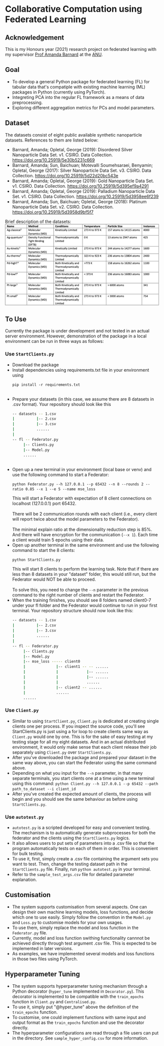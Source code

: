# Collaborative Computation using Federated Learning
## Acknowledgement
This is my Honours year (2021) research project on federated learning with my supervisor [Prof Amanda Barnard](https://cs.anu.edu.au/people/amanda-barnard) at the [ANU](https://www.anu.edu.au).

## Goal
- To develop a general Python package for federated learning (FL) for tabular data that's compatiple with existing machine learning (ML) packages in Python (currently using PyTorch). 
- Integreting PCA into the regular FL framework as a means of data preprocessing.
- Exploring different aggregation metrics for PCs and model parameters. 

## Dataset
The datasets consist of eight public available synthetic nanoparticle datasets. References to them are listed below:
- Barnard, Amanda; Opletal, George (2019): Disordered Silver Nanoparticle Data Set. v1. CSIRO. Data Collection. https://doi.org/10.25919/5e30b5231c669
- Barnard, Amanda; Sun, Baichuan; Motevalli Soumehsaraei, Benyamin; Opletal, George (2017): Silver Nanoparticle Data Set. v3. CSIRO. Data Collection. https://doi.org/10.25919/5d22d20bc543e
- Barnard, Amanda; Opletal, George (2019): Gold Nanoparticle Data Set. v1. CSIRO. Data Collection. https://doi.org/10.25919/5d395ef9a4291
- Barnard, Amanda; Opletal, George (2019): Palladium Nanoparticle Data Set. v1. CSIRO. Data Collection. https://doi.org/10.25919/5d3958ee6f239
- Barnard, Amanda; Sun, Baichuan; Opletal, George (2018): Platinum Nanoparticle Data Set. v2. CSIRO. Data Collection. https://doi.org/10.25919/5d3958d9bf5f7

Brief description of the datasets:
![Dataset Description](https://github.com/jacobvons/FederatedLearning/blob/main/dataDes.jpg?raw=true)


## To Use
Currently the package is under development and not tested in an actual server environment. However, demonstration of the package in a local environment can be run in three ways as follows:

### Use ```StartClients.py```
- Download the package
  <br>
- Install dependencies using requirements.txt file in your environment using
  ```
  pip install -r requirements.txt
  ```
  <br>
- Prepare your datasets (in this case, we assume there are 8 datasets in .csv format). Your repository should look like this
  ```bash
  -- datasets -- 1.csv
  |          |-- 2.csv
  |          |-- 3.csv
  |          ......
  |
  -- fl -- Federator.py
       |-- Clients.py
       |-- Model.py
       ......
  ```
  <br>
- Open up a new terminal in your environment (local base or venv) and use the following command to start a Federator:
  ```
  python Federator.py --h 127.0.0.1 --p 65432 --n 8 --rounds 2 --ratio 0.85 --x 1 --e 5 --name mse_loss
  ```
  This will start a Federator with expectation of 8 client connections on localhost (127.0.0.1) port 65432. <br>
  <br>
  There will be 2 communication rounds with each client (i.e., every client will report twice about the model parameters to the Federator). <br>
  <br>
  The minimal explain ratio at the dimensionality reduction step is 85%. And there will have encryption for the communication (```--x 1```). Each time a client would train 5 epochs using their data. <br>
- Open up another terminal in the same environment and use the following command to start the 8 clients:
  ```
  python StartClients.py
  ```
  This will start 8 clients to perform the learning task. Note that if there are less than 8 datasets in your "dataset" folder, this would still run, but the Federator would NOT be able to proceed. <br>
  <br>
  To solve this, you need to change the ```--n``` parameter in the previous command to the right number of clients and restart the Federator. <br>
- When the training finishes, you should see 8 folders named client0-7 under your fl folder and the Federator would continue to run in your first terminal.
  Your repository structure should now look like this:
  ```bash
  -- datasets -- 1.csv
  |          |-- 2.csv
  |          |-- 3.csv
  |          ......
  |
  -- fl -- Federator.py
       |-- Clients.py
       |-- Model.py
       |-- mse_loss ----- client0
       |              |-- client1 -- -- ......
       |              |             |-- ......
       |              |             |-- ......
       |              |             ......
       |              |-- client2 -- ......
       |              ......
       ......
  ```

### Use ```Client.py```
- Similar to using ```StartClient.py```, ```Client.py``` is dedicated at creating single clients one per process. If you inspect the source code, you'll see StartClients.py is just using a for loop to create clients same way as ```Client.py``` would one by one. This is for the sake of easy testing at my testing stage for all my eight datasets. And in an actual distributed environment, it would only make sense that each client release their job separately using ```Client.py``` over ```StartClients.py```. 
- After you've downloaded the package and prepared your dataset in the same way above, you can start the Federator using the same command above.
- Depending on what you input for the ```--n``` parameter, in that many separate terminals, you start clients one at a time using a new terminal using this command: ```python Client.py --h 127.0.0.1 --p 65432 --path path_to_dataset --i client_id```
- After you've created the expected amount of clients, the process will begin and you should see the same behaviour as before using ```StartClients.py```.

### Use ```autotest.py```
- ```autotest.py``` is a scripted developed for easy and convenient testing. The mechanism is to automatically generate subprocesses for both the federator and the clients using the ```StartClients.py``` logics. 
- It also allows users to put sets of parameters into a .csv file so that the program automatically tests on each of them in order. This is convenient for bulk testing. 
- To use it, first, simply create a .csv file containing the argument sets you want to test. Then, change the testing dataset path in the ```StartClients.py``` file. Finally, run ```python autotest.py``` in your terminal. 
- Refer to the ```sample_test_args.csv``` file for detailed parameter explanation. 

## Customisation
- The system supports customisation from several aspects. One can design their own machine learning models, loss functions, and decide which one to use easily. Simply follow the convention in the ```Model.py``` and ```Loss.py``` to customise models for your own usages. 
- To use them, simply replace the model and loss function in the ```Federator.py``` file. 
- Currently, model and loss function swithing functionality cannnot be achieved directly through test argument .csv file. This is expected to be implemented in later versions. 
- As examples, we have implemented several models and loss functions in those two files using PyTorch. 

## Hyperparameter Tuning
- The system supports hyperparameter tuning mechanism through a Python decorator (```hyper_tune``` implemented in ```Decorator.py```). This decorator is implemented to be compatible with the ```train_epochs``` function in ```Client.py``` and ```Centralised.py```. 
- To use it, simply put "@hyper_tune" above the definition of the ```train_epochs``` function. 
- To customise, one could implement functions with same input and output format as the ```train_epochs``` function and use the decorator directly. 
- The hyperparameter configurations are read through a file users can put in the directory. See ```sample_hyper_config.csv``` for more information. 
